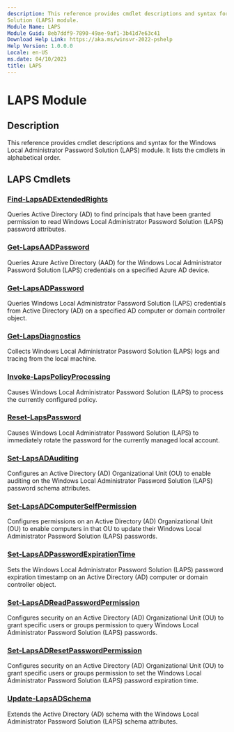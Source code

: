 ```yaml
---
description: This reference provides cmdlet descriptions and syntax for the Windows Local Administrator Password
Solution (LAPS) module.
Module Name: LAPS
Module Guid: 8eb7ddf9-7890-49ae-9af1-3b41d7e63c41
Download Help Link: https://aka.ms/winsvr-2022-pshelp
Help Version: 1.0.0.0
Locale: en-US
ms.date: 04/10/2023
title: LAPS
---
```


# LAPS Module

## Description

This reference provides cmdlet descriptions and syntax for the Windows Local Administrator Password
Solution (LAPS) module. It lists the cmdlets in alphabetical order.

## LAPS Cmdlets

### [Find-LapsADExtendedRights](Find-LapsADExtendedRights.md)

Queries Active Directory (AD) to find principals that have been granted permission to read Windows
Local Administrator Password Solution (LAPS) password attributes.

### [Get-LapsAADPassword](Get-LapsAADPassword.md)

Queries Azure Active Directory (AAD) for the Windows Local Administrator Password Solution (LAPS)
credentials on a specified Azure AD device.

### [Get-LapsADPassword](Get-LapsADPassword.md)

Queries Windows Local Administrator Password Solution (LAPS) credentials from Active Directory (AD)
on a specified AD computer or domain controller object.

### [Get-LapsDiagnostics](Get-LapsDiagnostics.md)

Collects Windows Local Administrator Password Solution (LAPS) logs and tracing from the local
machine.

### [Invoke-LapsPolicyProcessing](Invoke-LapsPolicyProcessing.md)

Causes Windows Local Administrator Password Solution (LAPS) to process the currently configured
policy.

### [Reset-LapsPassword](Reset-LapsPassword.md)

Causes Windows Local Administrator Password Solution (LAPS) to immediately rotate the password for
the currently managed local account.

### [Set-LapsADAuditing](Set-LapsADAuditing.md)

Configures an Active Directory (AD) Organizational Unit (OU) to enable auditing on the Windows Local
Administrator Password Solution (LAPS) password schema attributes.

### [Set-LapsADComputerSelfPermission](Set-LapsADComputerSelfPermission.md)

Configures permissions on an Active Directory (AD) Organizational Unit (OU) to enable computers in
that OU to update their Windows Local Administrator Password Solution (LAPS) passwords.

### [Set-LapsADPasswordExpirationTime](Set-LapsADPasswordExpirationTime.md)

Sets the Windows Local Administrator Password Solution (LAPS) password expiration timestamp on an
Active Directory (AD) computer or domain controller object.

### [Set-LapsADReadPasswordPermission](Set-LapsADReadPasswordPermission.md)

Configures security on an Active Directory (AD) Organizational Unit (OU) to grant specific users or
groups permission to query Windows Local Administrator Password Solution (LAPS) passwords.

### [Set-LapsADResetPasswordPermission](Set-LapsADResetPasswordPermission.md)

Configures security on an Active Directory (AD) Organizational Unit (OU) to grant specific users or
groups permission to set the Windows Local Administrator Password Solution (LAPS) password
expiration time.

### [Update-LapsADSchema](Update-LapsADSchema.md)

Extends the Active Directory (AD) schema with the Windows Local Administrator Password Solution
(LAPS) schema attributes.
